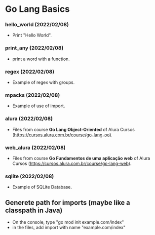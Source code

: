 # Go Lang Basics

### hello_world (2022/02/08)
* Print "Hello World".

### print_any (2022/02/08)
* print a word with a function.

### regex (2022/02/08)
* Example of regex with groups. 

### mpacks (2022/02/08)
* Example of use of import.

### alura (2022/02/08)
* Files from course **Go Lang Object-Oriented** of Alura Cursos (https://cursos.alura.com.br/course/go-lang-oo).

### web_alura (2022/02/08)
* Files from course **Go Fundamentos de uma aplicação web** of Alura Cursos (https://cursos.alura.com.br/course/go-lang-web).

### sqlite (2022/02/08)
* Example of SQLite Database.



## Generete path for imports (maybe like a classpath in Java)
- On the console, type "go mod init example.com/index"
- in the files, add import with name "example.com/index"
